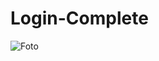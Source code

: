 # Login-Complete

![Foto](https://user-images.githubusercontent.com/72763379/126848488-53ab7d2a-314b-40cb-957a-9339da39c01e.png)
